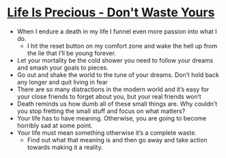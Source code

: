 # [Life Is Precious - Don't Waste Yours](https://medium.com/personal-growth/life-is-precious-dont-waste-yours-4344af2e5fbe)

* When I endure a death in my life I funnel even more passion into what I do.
  * I hit the reset button on my comfort zone and wake the hell up from the lie that I’ll be young forever.
* Let your mortality be the cold shower you need to follow your dreams and smash your goals to pieces.
* Go out and shake the world to the tune of your dreams. Don’t hold back any longer and quit living in fear
* There are so many distractions in the modern world and it’s easy for your close friends to forget about you, but your real friends won’t
* Death reminds us how dumb all of these small things are. Why couldn’t you stop fretting the small stuff and focus on what matters?
* Your life has to have meaning. Otherwise, you are going to become horribly sad at some point.
* Your life must mean something otherwise it’s a complete waste.
  * Find out what that meaning is and then go away and take action towards making it a reality.

